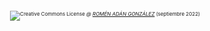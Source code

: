 <footer style="font-size:0.5rem; text-align:center;">
<br><br>
<a><img alt="Creative Commons License" style="border-width:0" src="https://i.creativecommons.org/l/by-nc-sa/4.0/80x15.png" /></a> 
<i>@ <a href="https://www.linkedin.com/in/romenadan/" target="_blank">ROMÉN ADÁN GONZÁLEZ</a></i> 
<span style="font-size:0.5rem;">  (septiembre 2022)</span>
 </footer>


